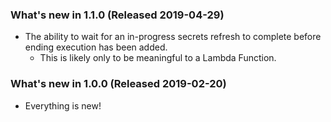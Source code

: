 ﻿### What's new in 1.1.0 (Released 2019-04-29)

* The ability to wait for an in-progress secrets refresh to complete before ending execution has been added.
  * This is likely only to be meaningful to a Lambda Function.

### What's new in 1.0.0 (Released 2019-02-20)

* Everything is new!
